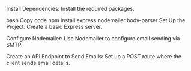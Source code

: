 Install Dependencies: Install the required packages:

bash
Copy code
npm install express nodemailer body-parser
Set Up the Project: Create a basic Express server.

Configure Nodemailer: Use Nodemailer to configure email sending via SMTP.

Create an API Endpoint to Send Emails: Set up a POST route where the client sends email details.
